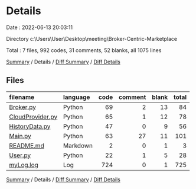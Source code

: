 # Details

Date : 2022-06-13 20:03:11

Directory c:\\Users\\User\\Desktop\\meeting\\Broker-Centric-Marketplace

Total : 7 files,  992 codes, 31 comments, 52 blanks, all 1075 lines

[Summary](results.md) / Details / [Diff Summary](diff.md) / [Diff Details](diff-details.md)

## Files
| filename | language | code | comment | blank | total |
| :--- | :--- | ---: | ---: | ---: | ---: |
| [Broker.py](/Broker.py) | Python | 69 | 2 | 13 | 84 |
| [CloudProvider.py](/CloudProvider.py) | Python | 65 | 1 | 12 | 78 |
| [HistoryData.py](/HistoryData.py) | Python | 47 | 0 | 9 | 56 |
| [Main.py](/Main.py) | Python | 63 | 27 | 11 | 101 |
| [README.md](/README.md) | Markdown | 2 | 0 | 1 | 3 |
| [User.py](/User.py) | Python | 22 | 1 | 5 | 28 |
| [myLog.log](/myLog.log) | Log | 724 | 0 | 1 | 725 |

[Summary](results.md) / Details / [Diff Summary](diff.md) / [Diff Details](diff-details.md)
